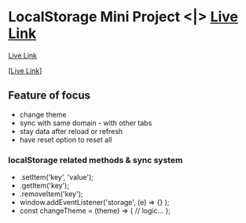 # LocalStorage Mini Project <|> [Live Link](https://taiseen.github.io/local_storage_mini_project/)

<a href="https://taiseen.github.io/local_storage_mini_project/" target="_blank">Live Link</a>

[<a href="https://taiseen.github.io/local_storage_mini_project/" target="_blank">Live Link</a>]

## Feature of focus
* change theme 
* sync with same domain - with other tabs
* stay data after reload or refresh 
* have reset option to reset all 

### localStorage related methods & sync system
- .setItem('key', 'value');
- .getItem('key');
- .removeItem('key');
- window.addEventListener('storage', (e) => {} );
- const changeTheme = (theme) => { // logic... };
